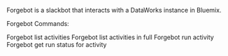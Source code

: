 Forgebot is a slackbot that interacts with a DataWorks instance in Bluemix.

Forgebot Commands:

Forgebot list activities
Forgebot list activities in full
Forgebot run activity <activityId>
Forgebot get run status <runId> for activity <activityId>